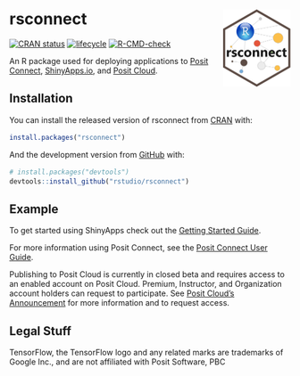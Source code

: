 
<!-- README.md is generated from README.Rmd. Please edit that file -->

# rsconnect <a href='https://rstudio.github.io/rstudioapi/'><img src='man/figures/logo.png' align="right" height="139" /></a>

<!-- badges: start -->

[![CRAN
status](https://www.r-pkg.org/badges/version/rsconnect)](https://cran.r-project.org/package=rsconnect)
[![lifecycle](https://img.shields.io/badge/lifecycle-stable-brightgreen.svg)](https://lifecycle.r-lib.org/articles/stages.html#stable)
[![R-CMD-check](https://github.com/rstudio/rsconnect/workflows/R-CMD-check/badge.svg)](https://github.com/rstudio/rsconnect/actions)
<!-- badges: end -->

An R package used for deploying applications to [Posit
Connect](https://www.posit.co/products/enterprise/connect/),
[ShinyApps.io](https://www.shinyapps.io/), and [Posit
Cloud](https://www.posit.cloud/).

## Installation

You can install the released version of rsconnect from
[CRAN](https://CRAN.R-project.org) with:

``` r
install.packages("rsconnect")
```

And the development version from [GitHub](https://github.com/) with:

``` r
# install.packages("devtools")
devtools::install_github("rstudio/rsconnect")
```

## Example

To get started using ShinyApps check out the [Getting Started
Guide](https://shiny.rstudio.com/articles/shinyapps.html).

For more information using Posit Connect, see the [Posit Connect User
Guide](https://docs.rstudio.com/connect/user/index.html).

Publishing to Posit Cloud is currently in closed beta and requires
access to an enabled account on Posit Cloud. Premium, Instructor, and
Organization account holders can request to participate. See [Posit
Cloud’s Announcement](https://posit.cloud/learn/whats-new#publishing)
for more information and to request access.

## Legal Stuff

TensorFlow, the TensorFlow logo and any related marks are trademarks of
Google Inc., and are not affiliated with Posit Software, PBC
